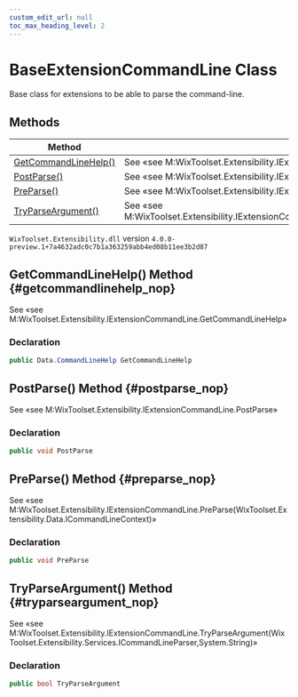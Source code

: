 ```yaml
---
custom_edit_url: null
toc_max_heading_level: 2
---
```

# BaseExtensionCommandLine Class
Base class for extensions to be able to parse the command-line.
## Methods
| Method | Description |
| ------ | ----------- |
| [GetCommandLineHelp()](#getcommandlinehelp_nop) | See «see M:WixToolset.Extensibility.IExtensionCommandLine.GetCommandLineHelp»  |
| [PostParse()](#postparse_nop) | See «see M:WixToolset.Extensibility.IExtensionCommandLine.PostParse»  |
| [PreParse()](#preparse_nop) | See «see M:WixToolset.Extensibility.IExtensionCommandLine.PreParse(WixToolset.Extensibility.Data.ICommandLineContext)»  |
| [TryParseArgument()](#tryparseargument_nop) | See «see M:WixToolset.Extensibility.IExtensionCommandLine.TryParseArgument(WixToolset.Extensibility.Services.ICommandLineParser,System.String)»  |
`WixToolset.Extensibility.dll` version `4.0.0-preview.1+7a4632adc0c7b1a363259abb4ed08b11ee3b2d87`
## GetCommandLineHelp() Method {#getcommandlinehelp_nop}
See «see M:WixToolset.Extensibility.IExtensionCommandLine.GetCommandLineHelp» 
### Declaration
```cs
public Data.CommandLineHelp GetCommandLineHelp
```
## PostParse() Method {#postparse_nop}
See «see M:WixToolset.Extensibility.IExtensionCommandLine.PostParse» 
### Declaration
```cs
public void PostParse
```
## PreParse() Method {#preparse_nop}
See «see M:WixToolset.Extensibility.IExtensionCommandLine.PreParse(WixToolset.Extensibility.Data.ICommandLineContext)» 
### Declaration
```cs
public void PreParse
```
## TryParseArgument() Method {#tryparseargument_nop}
See «see M:WixToolset.Extensibility.IExtensionCommandLine.TryParseArgument(WixToolset.Extensibility.Services.ICommandLineParser,System.String)» 
### Declaration
```cs
public bool TryParseArgument
```
